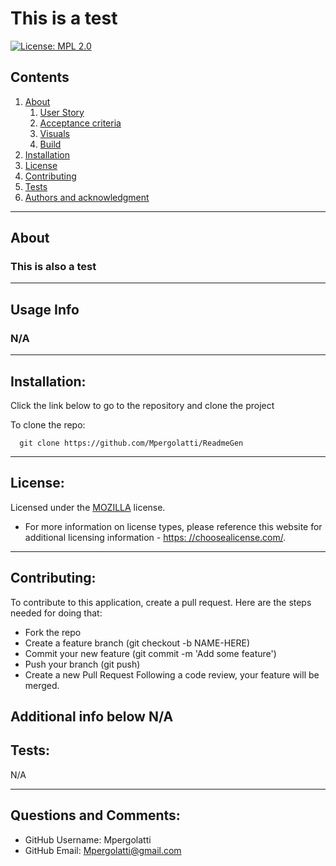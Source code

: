 
    
# This is a test

[![License: MPL 2.0](https://img.shields.io/badge/License-MPL_2.0-brightgreen.svg)](https://opensource.org/licenses/MPL-2.0)

## Contents
  1. [About](#about)
      1. [User Story](#user%20story)
      2. [Acceptance criteria](#acceptance%20criteria)
      3. [Visuals](#visuals)
      4. [Build](#build)
  2. [Installation](#installation)
  3. [License](#license)
  4. [Contributing](#contributing)
  5. [Tests](#tests)
  6. [Authors and acknowledgment](#authors%20and%20acknowledgment)
---
## About
 ### This is also a test
---
## Usage Info
  ### N/A
---
## Installation:
  Click the link below to go to the repository and clone the project

  To clone the repo:
  
      git clone https://github.com/Mpergolatti/ReadmeGen
  
---
## License:

  Licensed under the [MOZILLA](https://opensource.org/licenses/MPL-2.0) license.

  * For more information on license types, please reference this website
  for additional licensing information - [https: //choosealicense.com/](https://choosealicense.com/).
---
## Contributing:
  
  To contribute to this application, create a pull request.
  Here are the steps needed for doing that:
  - Fork the repo
  - Create a feature branch (git checkout -b NAME-HERE)
  - Commit your new feature (git commit -m 'Add some feature')
  - Push your branch (git push)
  - Create a new Pull Request
  Following a code review, your feature will be merged.

  Additional info below
  N/A
---
## Tests:
  N/A
  
---
## Questions and Comments:
* GitHub Username: Mpergolatti
* GitHub Email: Mpergolatti@gmail.com

